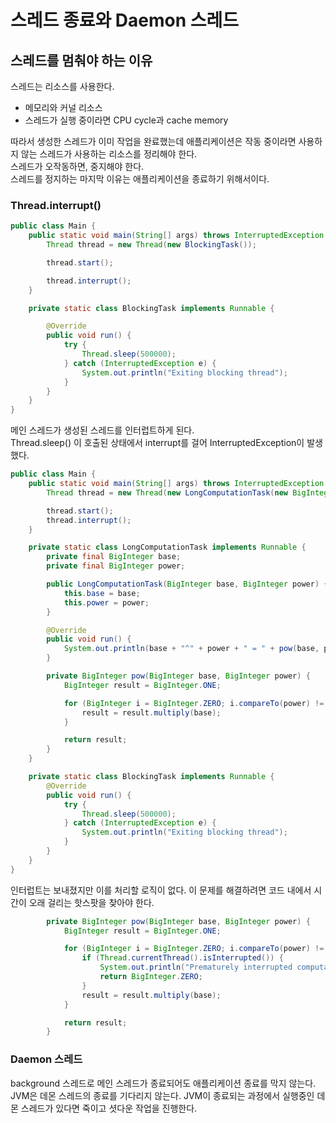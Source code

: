 # 스레드 종료와 Daemon 스레드
## 스레드를 멈춰야 하는 이유
스레드는 리소스를 사용한다.  
- 메모리와 커널 리소스  
- 스레드가 실행 중이라면 CPU cycle과 cache memory  
  
따라서 생성한 스레드가 이미 작업을 완료했는데 애플리케이션은 작동 중이라면 사용하지 않는 스레드가 사용하는 리소스를 정리해야 한다.  
스레드가 오작동하면, 중지해야 한다.  
스레드를 정지하는 마지막 이유는 애플리케이션을 종료하기 위해서이다.  
  
### Thread.interrupt()
```java
public class Main {
    public static void main(String[] args) throws InterruptedException {
        Thread thread = new Thread(new BlockingTask());

        thread.start();

        thread.interrupt();
    }

    private static class BlockingTask implements Runnable {

        @Override
        public void run() {
            try {
                Thread.sleep(500000);
            } catch (InterruptedException e) {
                System.out.println("Exiting blocking thread");
            }
        }
    }
}
```
메인 스레드가 생성된 스레드를 인터럽트하게 된다.  
Thread.sleep() 이 호출된 상태에서 interrupt를 걸어 InterruptedException이 발생했다.  
  
```java
public class Main {
    public static void main(String[] args) throws InterruptedException {
        Thread thread = new Thread(new LongComputationTask(new BigInteger("2"), new BigInteger("10000000000")));

        thread.start();
        thread.interrupt();
    }

    private static class LongComputationTask implements Runnable {
        private final BigInteger base;
        private final BigInteger power;

        public LongComputationTask(BigInteger base, BigInteger power) {
            this.base = base;
            this.power = power;
        }

        @Override
        public void run() {
            System.out.println(base + "^" + power + " = " + pow(base, power));
        }

        private BigInteger pow(BigInteger base, BigInteger power) {
            BigInteger result = BigInteger.ONE;

            for (BigInteger i = BigInteger.ZERO; i.compareTo(power) != 0; i = i.add(BigInteger.ONE)) {
                result = result.multiply(base);
            }

            return result;
        }
    }

    private static class BlockingTask implements Runnable {
        @Override
        public void run() {
            try {
                Thread.sleep(500000);
            } catch (InterruptedException e) {
                System.out.println("Exiting blocking thread");
            }
        }
    }
}
```
인터럽트는 보내졌지만 이를 처리할 로직이 없다. 이 문제를 해결하려면 코드 내에서 시간이 오래 걸리는 핫스팟을 찾아야 한다.  
```java
        private BigInteger pow(BigInteger base, BigInteger power) {
            BigInteger result = BigInteger.ONE;

            for (BigInteger i = BigInteger.ZERO; i.compareTo(power) != 0; i = i.add(BigInteger.ONE)) {
                if (Thread.currentThread().isInterrupted()) {
                    System.out.println("Prematurely interrupted computation");
                    return BigInteger.ZERO;
                }
                result = result.multiply(base);
            }

            return result;
        }
```
### Daemon 스레드
background 스레드로 메인 스레드가 종료되어도 애플리케이션 종료를 막지 않는다.  
JVM은 데몬 스레드의 종료를 기다리지 않는다. JVM이 종료되는 과정에서 실행중인 데몬 스레드가 있다면 죽이고 셧다운 작업을 진행한다.  
